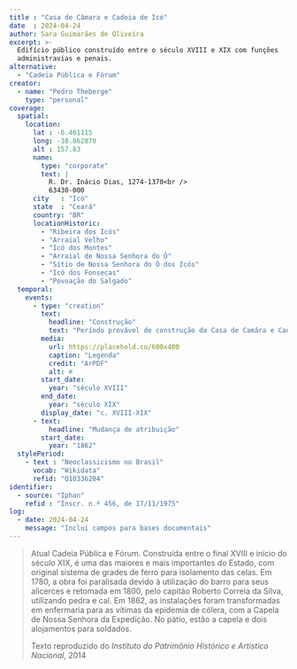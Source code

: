 ```yaml
---
title : "Casa de Câmara e Cadeia de Icó"
date  : 2024-04-24
author: Sara Guimarães de Oliveira
excerpt: >-
  Edifício público construído entre o século XVIII e XIX com funções
  administravias e penais.
alternative:
  - "Cadeia Pública e Fórum"
creator:
  - name: "Pedro Theberge"
    type: "personal"
coverage:
  spatial:
    location:
      lat : -6.401115
      long: -38.862870
      alt : 157.83
      name:
        type: "corporate"
        text: |
          R. Dr. Inácio Dias, 1274-1370<br />
          63430-000
      city   : "Icó"
      state  : "Ceará"
      country: "BR"
      locationHistoric:
        - "Ribeira dos Icós"
        - "Arraial Velho"
        - "Icó dos Montes"
        - "Arraial de Nossa Senhora do Ó"
        - "Sítio de Nossa Senhora do Ó dos Icós"
        - "Icó dos Fonsecas"
        - "Povoação do Salgado"
  temporal:
    events:
      - type: "creation"
        text:
          headline: "Construção"
          text: "Período provável de construção da Casa de Camâra e Cadeia de Icó"
        media:
          url: https://placehold.co/600x400
          caption: "Legenda"
          credit: "ArPDF"
          alt: #
        start_date:
          year: "século XVIII"
        end_date:
          year: "século XIX"
        display_date: "c. XVIII-XIX"
      - text:
          headline: "Mudança de atribuição"
        start_date:
          year: "1862"
  stylePeriod:
    - text : "Neoclassicismo no Brasil"
      vocab: "Wikidata"
      refid: "Q10336204"
identifier:
  - source: "Iphan"
    refid : "Inscr. n.º 456, de 17/11/1975"
log:
  - date: 2024-04-24
    message: "Inclui campos para bases documentais"
---
```


<blockquote>

Atual Cadeia Pública e Fórum. Construída entre o final XVIII e início do
século XIX, é uma das maiores e mais importantes do Estado, com original
sistema de grades de ferro para isolamento das celas. Em 1780, a obra
foi paralisada devido à utilização do barro para seus alicerces e
retomada em 1800, pelo capitão Roberto Correia da Silva, utilizando
pedra e cal. Em 1862, as instalações foram transformadas em enfermaria
para as vítimas da epidemia de cólera, com a Capela de Nossa Senhora da
Expedição. No pátio, estão a capela e dois alojamentos para soldados.

  <footer class="figure-caption">Texto reproduzido
  do <cite>Instituto do Patrimônio Histórico e Artístico Nacional</cite>,
  2014</footer>
</blockquote>
